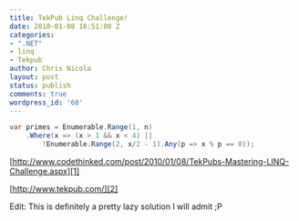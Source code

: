 ```yaml
---
title: TekPub Linq Challenge!
date: 2010-01-08 16:51:00 Z
categories:
- ".NET"
- linq
- Tekpub
author: Chris Nicola
layout: post
status: publish
comments: true
wordpress_id: '60'
---
```


```csharp
var primes = Enumerable.Range(1, n) 
    .Where(x => (x > 1 && x < 4) || 
        !Enumerable.Range(2, x/2 - 1).Any(p => x % p == 0)); 
```

[http://www.codethinked.com/post/2010/01/08/TekPubs-Mastering-LINQ-Challenge.aspx][1]

[http://www.tekpub.com/][2]

Edit: This is definitely a pretty lazy solution I will admit ;P

   [1]: http://www.codethinked.com/post/2010/01/08/TekPubs-Mastering-LINQ-Challenge.aspx (http://www.codethinked.com/post/2010/01/08/TekPubs-Mastering-LINQ-Challenge.aspx)
   [2]: http://www.tekpub.com/ (http://www.tekpub.com/)

